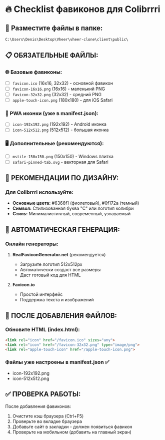 # 🔥 Checklist фавиконов для Colibrrri

## 📁 Разместите файлы в папке:
`C:\Users\Denis\Desktop\Vheer\vheer-clone\client\public\`

## 📋 ОБЯЗАТЕЛЬНЫЕ ФАЙЛЫ:

### 🌐 Базовые фавиконы:
- [ ] `favicon.ico` (16x16, 32x32) - основной фавикон
- [ ] `favicon-16x16.png` (16x16) - маленький PNG
- [ ] `favicon-32x32.png` (32x32) - средний PNG  
- [ ] `apple-touch-icon.png` (180x180) - для iOS Safari

### 📱 PWA иконки (уже в manifest.json):
- [ ] `icon-192x192.png` (192x192) - Android иконка
- [ ] `icon-512x512.png` (512x512) - большая иконка

### 🖥️ Дополнительные (рекомендуются):
- [ ] `mstile-150x150.png` (150x150) - Windows плитка
- [ ] `safari-pinned-tab.svg` - векторная для Safari

## 🎨 РЕКОМЕНДАЦИИ ПО ДИЗАЙНУ:

### Для Colibrrri используйте:
- **Основные цвета:** #6366f1 (фиолетовый), #0f172a (темный)
- **Символ:** Стилизованная буква "C" или логотип колибри
- **Стиль:** Минималистичный, современный, узнаваемый

## 🔧 АВТОМАТИЧЕСКАЯ ГЕНЕРАЦИЯ:

### Онлайн генераторы:
1. **RealFaviconGenerator.net** (рекомендуется)
   - Загрузите логотип 512x512px
   - Автоматически создаст все размеры
   - Даст готовый код для HTML

2. **Favicon.io**
   - Простой интерфейс
   - Поддержка текста и изображений

## 📝 ПОСЛЕ ДОБАВЛЕНИЯ ФАЙЛОВ:

### Обновите HTML (index.html):
```html
<link rel="icon" href="/favicon.ico" sizes="any">
<link rel="icon" href="/favicon-32x32.png" type="image/png">
<link rel="apple-touch-icon" href="/apple-touch-icon.png">
```

### Файлы уже настроены в manifest.json ✅
- icon-192x192.png
- icon-512x512.png

## ✅ ПРОВЕРКА РАБОТЫ:

После добавления фавиконов:
1. Очистите кэш браузера (Ctrl+F5)
2. Проверьте во вкладке браузера
3. Добавьте сайт в закладки - должен появиться фавикон
4. Проверьте на мобильном (добавить на главный экран)